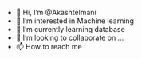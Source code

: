 - 👋 Hi, I’m @Akashtelmani
- 👀 I’m interested in Machine learning
- 🌱 I’m currently learning database
- 💞️ I’m looking to collaborate on ...
- 📫 How to reach me 

<!---
Akashtelma/Akashtelma is a ✨ special ✨ repository because its `README.md` (this file) appears on your GitHub profile.
You can click the Preview link to take a look at your changes.
--->

